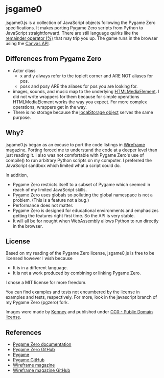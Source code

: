 # jsgame0

jsgame0.js is a collection of JavaScript objects following the Pygame Zero specifications.
It makes porting Pygame Zero scripts from Python to JavaScript straightforward.
There are still language quirks like the [remainder operator (%)](https://developer.mozilla.org/en-US/docs/Web/JavaScript/Reference/Operators/Remainder) that may trip you up.
The game runs in the browser using the [Canvas API](https://developer.mozilla.org/en-US/docs/Web/API/Canvas_API).

## Differences from Pygame Zero

- Actor class
  - x and y always refer to the topleft corner and ARE NOT aliases for pos.
  - posx and posy ARE the aliases for pos you are looking for.
- images, sounds, and music map to the underlying [HTMLMediaElement](https://developer.mozilla.org/en-US/docs/Web/API/HTMLMediaElement).
  I did not write wrappers for them because for simple operations HTMLMediaElement works the way you expect.
  For more complex operations, wrappers get in the way.
- There is no storage because the
  [localStorage object](https://developer.mozilla.org/en-US/docs/Web/API/Web_Storage_API/Using_the_Web_Storage_API) serves the same purpose.

## Why?

jsgame0.js began as an excuse to port the code listings in [Wireframe magazine](https://wfmag.cc).
Porting forced me to understand the code at a deeper level than just reading it.
I also was not comfortable with Pygame Zero's use of compile() to run arbitrary Python scripts on my computer.
I preferred the JavaScript sandbox which limited what a script could do.

In addition,
- Pygame Zero restricts itself to a subset of Pygame which seemed in reach of my limited JavaScript skills.
- Pygame Zero uses globals so polluting the global namespace is not a problem.
  (This is a feature not a bug.)
- Performance does not matter.
- Pygame Zero is designed for educational environments and emphasizes getting the features right first time.
  So the API is very stable.
- It will all be for nought when [WebAssembly](https://developer.mozilla.org/en-US/docs/WebAssembly) allows Python to run directly in the browser.

## License

Based on my reading of the Pygame Zero license, jsgame0.js is free to be licensed however I wish because
- It is in a different language.
- It is not a work produced by combining or linking Pygame Zero.

I chose a MIT license for more freedom.

You can find examples and tests not encumbered by the license in examples and tests, respectively.
For more, look in the javascript branch of my Pygame Zero (pgzero) fork.

Images were made by [Kenney](https://www.kenney.nl/) and published under [CC0 - Public Domain license](https://creativecommons.org/publicdomain/zero/1.0/).

## References

- [Pygame Zero documentation](https://pygame-zero.readthedocs.io/)
- [Pygame Zero GitHub](https://github.com/lordmauve/pgzero/)
- [Pygame](https://www.pygame.org)
- [Pygame GitHub](https://github.com/pygame/pygame/)
- [Wireframe magazine](https://wfmag.cc)
- [Wireframe magazine GitHub](https://github.com/Wireframe-Magazine/)
